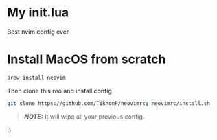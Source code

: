 # My init.lua

Best nvim config ever

# Install MacOS from scratch

```bash
brew install neovim
```

Then clone this reo and install config

```bash
git clone https://github.com/TikhonP/neovimrc; neovimrc/install.sh 
```

> **_NOTE:_**  It will wipe all your previous config.

:)
